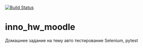 [![Build Status](https://app.travis-ci.com/aliyamullina/inno_hw_moodle.svg?branch=main)](https://app.travis-ci.com/aliyamullina/inno_hw_moodle)

# inno_hw_moodle
Домашнее задание на тему авто тестирование Selenium, pytest
